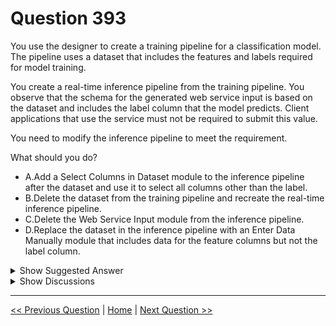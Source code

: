 # Question 393

You use the designer to create a training pipeline for a classification model. The pipeline uses a dataset that includes the features and labels required for model training.

You create a real-time inference pipeline from the training pipeline. You observe that the schema for the generated web service input is based on the dataset and includes the label column that the model predicts. Client applications that use the service must not be required to submit this value.

You need to modify the inference pipeline to meet the requirement.

What should you do?

- A.Add a Select Columns in Dataset module to the inference pipeline after the dataset and use it to select all columns other than the label.
- B.Delete the dataset from the training pipeline and recreate the real-time inference pipeline.
- C.Delete the Web Service Input module from the inference pipeline.
- D.Replace the dataset in the inference pipeline with an Enter Data Manually module that includes data for the feature columns but not the label column.

<details>
  <summary>Show Suggested Answer</summary>

<strong>A</strong><br>

</details>

<details>
  <summary>Show Discussions</summary>

<blockquote><p><strong>synapse</strong> <code>(Fri 13 Sep 2024 03:10)</code> - <em>Upvotes: 5</em></p><p>Given answer A is correct</p></blockquote>
<blockquote><p><strong>ranjsi01</strong> <code>(Thu 25 Jul 2024 12:57)</code> - <em>Upvotes: 1</em></p><p>correct</p></blockquote>

</details>

---

[<< Previous Question](question_392.md) | [Home](../index.md) | [Next Question >>](question_394.md)

